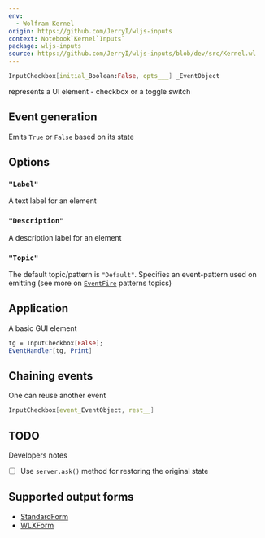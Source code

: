 ```yaml
---
env:
  - Wolfram Kernel
origin: https://github.com/JerryI/wljs-inputs
context: Notebook`Kernel`Inputs`
package: wljs-inputs
source: https://github.com/JerryI/wljs-inputs/blob/dev/src/Kernel.wl
---
```

```mathematica
InputCheckbox[initial_Boolean:False, opts___] _EventObject
```

represents a UI element - checkbox or a toggle switch

## Event generation
Emits `True` or `False` based on its state

## Options
### `"Label"`
A text label for an element

### `"Description"`
A description label for an element

### `"Topic"`
The default topic/pattern is `"Default"`. Specifies an event-pattern used on emitting (see more on [`EventFire`](frontend/Reference/Misc/Events.md#`EventFire`) patterns topics)

## Application
A basic GUI element

```mathematica
tg = InputCheckbox[False];
EventHandler[tg, Print]
```

## Chaining events
One can reuse another event

```mathematica
InputCheckbox[event_EventObject, rest__]
```



## TODO
Developers notes
- [ ] Use `server.ask()` method for restoring the original state 


## Supported output forms
- [StandardForm](frontend/Reference/Decorations/StandardForm.md)
- [WLXForm](frontend/Reference/Decorations/WLXForm.md)